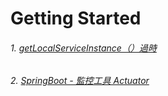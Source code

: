 # Getting Started

###### 1. [getLocalServiceInstance（）過時](https://www.jianshu.com/p/72cffac31ad5)

###### 2. [SpringBoot - 監控工具 Actuator](https://kucw.github.io/blog/2020/7/spring-actuator/)